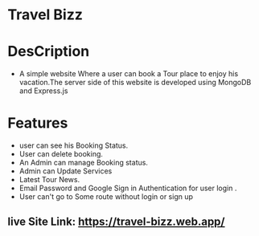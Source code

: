 # Travel Bizz

# DesCription

- A simple website Where a user can book a Tour place to enjoy his vacation.The server side of this website is developed using MongoDB and Express.js

# Features

- user can see his Booking Status.
- User can delete booking.
- An Admin can manage Booking status.
- Admin can Update Services
- Latest Tour News.
- Email Password and Google Sign in Authentication for user login .
- User can't go to Some route without login or sign up

## live Site Link: https://travel-bizz.web.app/
